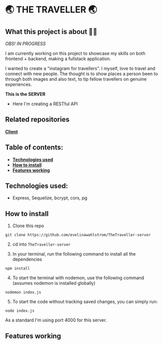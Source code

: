  # :earth_asia: THE TRAVELLER :earth_asia:
 
## What this project is about :woman_technologist: 

*OBS! IN PROGRESS*

I am currently working on this project to showcase my skills on both frontend + backend, making a fullstack application.

I wanted to create a "instagram for travellers". I myself, love to travel and connect with new people. The thought is to show places a person been to through both images and also text, to tip fellow travellers on genuine experiences.

**This is the SERVER**
- Here I'm creating a RESTful API

## Related repositories
**[Client](https://github.com/evelinawahlstrom/TheTraveller-client)**

## Table of contents:
- **[Technologies used](#technologies-used)**
- **[How to install](#how-to-install)**
- **[Features working](#features-working)**

## Technologies used:
- Express, Sequelize, bcrypt, cors, pg 

## How to install

1. Clone this repo 

`git clone https://github.com/evelinawahlstrom/TheTraveller-server `

2. cd into `TheTraveller-server`

3. In your terminal, run the following command to install all the dependencies

```
npm install
```

4. To start the terminal with nodemon, use the following command (assumes nodemon is installed globally)

```
nodemon index.js
```
 
5. To start the code without tracking saved changes, you can simply run:

```
node index.js
```

As a standard I'm using port 4000 for this server.

## Features working
